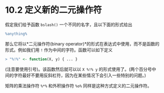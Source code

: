 # 10.2 定义新的二元操作符

 假定我们给予函数 `bslash()` 一个不同的名字，且以下面的形式给出

```R
%anything%
```

 那么它将以*二元操作符(binary operator)*的形式在表达式中使用，而不是函数的形式。例如我们用 `!` 作为中间的字符。函数可以如下定义 

```R
> "%!%" <- function(X, y) { ... }
```

(注意要使用引号)。该函数然后就可以以 `X %!% y` 的形式使用了。(两个百分号中间的字符最好不要用反斜杠符，因为在某些情况下会引入一些特别的问题。)

矩阵的乘法操作符 `%*%` 和外积操作符 `%o%` 同样是这种方式定义的二元操作符。